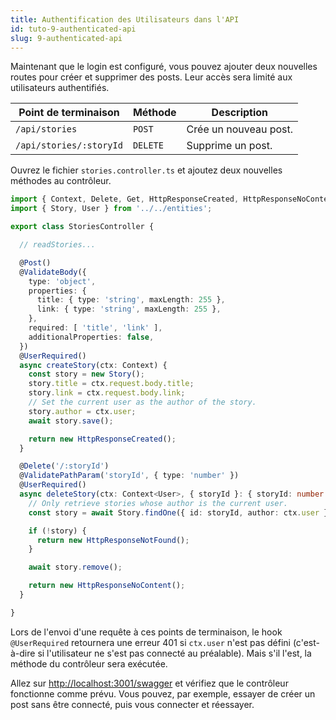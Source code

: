 ```yaml
---
title: Authentification des Utilisateurs dans l'API
id: tuto-9-authenticated-api
slug: 9-authenticated-api
---
```


Maintenant que le login est configuré, vous pouvez ajouter deux nouvelles routes pour créer et supprimer des posts. Leur accès sera limité aux utilisateurs authentifiés. 

| Point de terminaison | Méthode | Description |
| --- | --- | --- |
| `/api/stories` | `POST` | Crée un nouveau post. |
| `/api/stories/:storyId` | `DELETE` | Supprime un post. |

Ouvrez le fichier `stories.controller.ts` et ajoutez deux nouvelles méthodes au contrôleur.

```typescript
import { Context, Delete, Get, HttpResponseCreated, HttpResponseNoContent, HttpResponseNotFound, HttpResponseOK, Post, UserRequired, ValidateBody, ValidatePathParam, ValidateQueryParam } from '@foal/core';
import { Story, User } from '../../entities';

export class StoriesController {

  // readStories...

  @Post()
  @ValidateBody({
    type: 'object',
    properties: {
      title: { type: 'string', maxLength: 255 },
      link: { type: 'string', maxLength: 255 },
    },
    required: [ 'title', 'link' ],
    additionalProperties: false,
  })
  @UserRequired()
  async createStory(ctx: Context) {
    const story = new Story();
    story.title = ctx.request.body.title;
    story.link = ctx.request.body.link;
    // Set the current user as the author of the story.
    story.author = ctx.user;
    await story.save();

    return new HttpResponseCreated();
  }

  @Delete('/:storyId')
  @ValidatePathParam('storyId', { type: 'number' })
  @UserRequired()
  async deleteStory(ctx: Context<User>, { storyId }: { storyId: number }) {
    // Only retrieve stories whose author is the current user.
    const story = await Story.findOne({ id: storyId, author: ctx.user });

    if (!story) {
      return new HttpResponseNotFound();
    }

    await story.remove();

    return new HttpResponseNoContent();
  }

}
```

Lors de l'envoi d'une requête à ces points de terminaison, le hook `@UserRequired` retournera une erreur 401 si `ctx.user` n'est pas défini (c'est-à-dire si l'utilisateur ne s'est pas connecté au préalable). Mais s'il l'est, la méthode du contrôleur sera exécutée.

Allez sur [http://localhost:3001/swagger](http://localhost:3001/swagger) et vérifiez que le contrôleur fonctionne comme prévu. Vous pouvez, par exemple, essayer de créer un post sans être connecté, puis vous connecter et réessayer.
